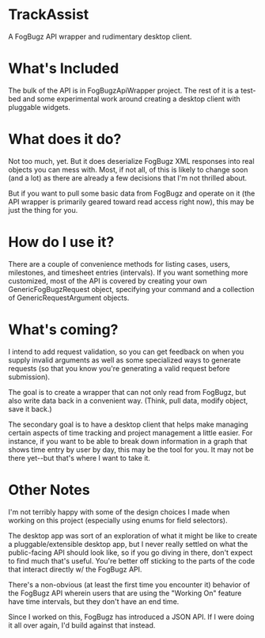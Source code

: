 # TrackAssist
A FogBugz API wrapper and rudimentary desktop client.

# What's Included
The bulk of the API is in FogBugzApiWrapper project. The rest of it is a test-bed and some experimental work around creating a desktop client with pluggable widgets.

# What does it do?
Not too much, yet. But it does deserialize FogBugz XML responses into real objects you can mess with. Most, if not all, of this is likely to change soon (and a lot) as there are already a few decisions that I'm not thrilled about.

But if you want to pull some basic data from FogBugz and operate on it (the API wrapper is primarily geared toward read access right now), this may be just the thing for you.

# How do I use it?
There are a couple of convenience methods for listing cases, users, milestones, and timesheet entries (intervals). If you want something more customized, most of the API is covered by creating your own GenericFogBugzRequest object, specifying your command and a collection of GenericRequestArgument objects.

# What's coming?
I intend to add request validation, so you can get feedback on when you supply invalid arguments as well as some specialized ways to generate requests (so that you know you're generating a valid request before submission).

The goal is to create a wrapper that can not only read from FogBugz, but also write data back in a convenient way. (Think, pull data, modify object, save it back.)

The secondary goal is to have a desktop client that helps make managing certain aspects of time tracking and project management a little easier. For instance, if you want to be able to break down information in a graph that shows time entry by user by day, this may be the tool for you. It may not be there yet--but that's where I want to take it.

# Other Notes
I'm not terribly happy with some of the design choices I made when working on this project (especially using enums for field selectors). 

The desktop app was sort of an exploration of what it might be like to create a pluggable/extensible desktop app, but I never really settled on what the public-facing API should look like, so if you go diving in there, don't expect to find much that's useful. You're better off sticking to the parts of the code that interact directly w/ the FogBugz API.

There's a non-obvious (at least the first time you encounter it) behavior of the FogBugz API wherein users that are using the "Working On" feature have time intervals, but they don't have an end time.

Since I worked on this, FogBugz has introduced a JSON API. If I were doing it all over again, I'd build against that instead.

